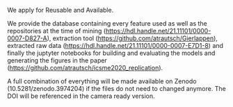 We apply for Reusable and Available.

We provide the database containing every feature used as well as the repositories at the time of mining (https://hdl.handle.net/21.11101/0000-0007-D827-A), extraction tool (https://github.com/atrautsch/Gierlappen), extracted raw data (https://hdl.handle.net/21.11101/0000-0007-E7D1-8) and finally the juptyter notebooks for building and evaluating the models and generating the figures in the paper (https://github.com/atrautsch/icsme2020_replication).

A full combination of everything will be made available on Zenodo (10.5281/zenodo.3974204) if the files do not need to changed anymore. The DOI will be referenced in the camera ready version. 
